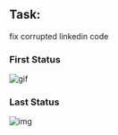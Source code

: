 ## Task:

fix  corrupted linkedin code


 ### First Status
 
 ![gif](https://github.com/erkansrli/Bootstrap/blob/master/linkedin%20_klone/assets/garibanlinkedin.gif)
 
 
 ### Last Status
 
 ![img](https://github.com/erkansrli/Bootstrap/blob/master/linkedin%20_klone/Ads%C4%B1z.png)
 
 
 
 
